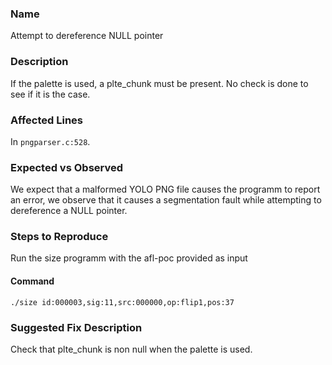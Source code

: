 ### Name
Attempt to dereference NULL pointer

### Description

If the palette is used, a plte_chunk must be present. No check is done to see if it is the case.

### Affected Lines
In `pngparser.c:528`.

### Expected vs Observed
We expect that a malformed YOLO PNG file causes the programm to report an error, we observe that it causes a segmentation fault while attempting to dereference a NULL pointer.

### Steps to Reproduce
Run the size programm with the afl-poc provided as input

#### Command

```
./size id:000003,sig:11,src:000000,op:flip1,pos:37
```

### Suggested Fix Description
Check that plte_chunk is non null when the palette is used.